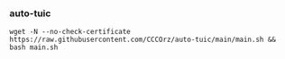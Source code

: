 ### auto-tuic
```
wget -N --no-check-certificate https://raw.githubusercontent.com/CCCOrz/auto-tuic/main/main.sh && bash main.sh
```
